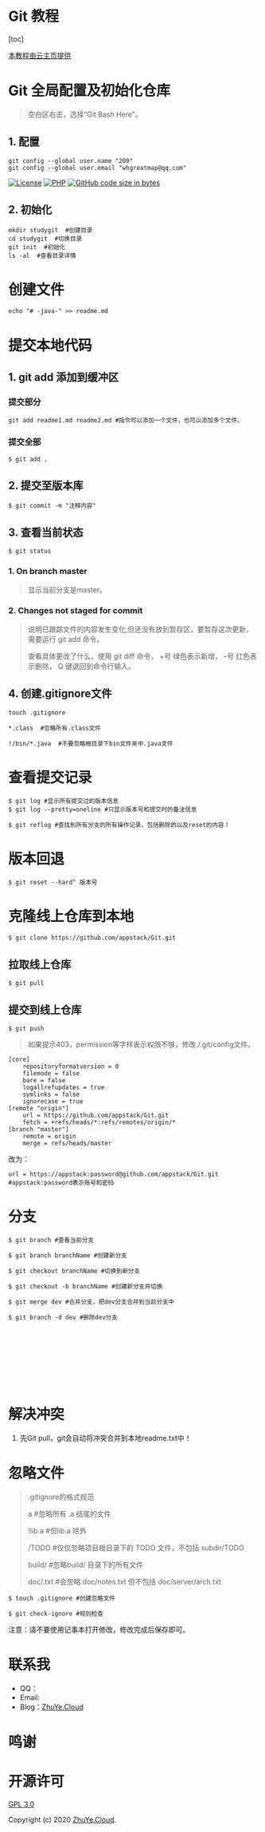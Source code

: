 
# Git 教程
[toc] 
<center></center>

[本教程由云主页提供](https://ZhuYe.Cloud/) &nbsp; 


# Git 全局配置及初始化仓库
> 空白区右击，选择“Git Bash Here”。
## 1. 配置
```
git config --global user.name "200"
git config --global user.email "whgreatmap@qq.com"
```

[![License](https://img.shields.io/badge/license-GPL_V3.0-yellowgreen.svg)](https://github.com/wisp-x/lsky-pro/blob/master/LICENSE)
[![PHP](https://img.shields.io/badge/PHP->=5.6-orange.svg)](http://php.net)
[![GitHub code size in bytes](https://img.shields.io/github/languages/code-size/wisp-x/lsky-pro.svg)](https://github.com/wisp-x/lsky-pro)

## 2. 初始化
```shell
mkdir studygit  #创建目录
cd studygit  #切换目录
git init  #初始化
ls -al  #查看目录详情
```

# 创建文件
```
echo "# -java-" >> readme.md
```
# 提交本地代码
## 1. git add 添加到缓冲区
### 提交部分
```shell
git add readme1.md readme2.md #指令可以添加一个文件，也可以添加多个文件。
```
### 提交全部
```shell
$ git add .  
```

## 2. 提交至版本库
```shell
$ git commit -m "注释内容"
```










## 3. 查看当前状态
```
$ git status
```
### 1. On branch master
> 显示当前分支是master。


### 2. Changes not staged for commit
> 说明已跟踪文件的内容发生变化,但还没有放到暂存区，要暂存这次更新，需要运行 git add 命令。
> 
> 查看具体更改了什么，使用 git diff 命令，
+号 绿色表示新增，
-号 红色表示删除，
Q 键退回到命令行输入。

## 4. 创建.gitignore文件
```
touch .gitignore

*.class  #忽略所有.class文件

!/bin/*.java  #不要忽略根目录下bin文件夹中.java文件
```

# 查看提交记录
```
$ git log #显示所有提交过的版本信息
$ git log --pretty=oneline #只显示版本号和提交时的备注信息

$ git reflog #查找到所有分支的所有操作记录，包括删除的以及reset的内容！
```
# 版本回退
```
$ git reset --hard^ 版本号
```

# 克隆线上仓库到本地
```
$ git clone https://github.com/appstack/Git.git 
```

## 拉取线上仓库
```
$ git pull
```

## 提交到线上仓库
```
$ git push
```

> 如果提示403，permission等字样表示权限不够，修改./.git/config文件。

```
[core]
	repositoryformatversion = 0
	filemode = false
	bare = false
	logallrefupdates = true
	symlinks = false
	ignorecase = true
[remote "origin"]
	url = https://github.com/appstack/Git.git
	fetch = +refs/heads/*:refs/remotes/origin/*
[branch "master"]
	remote = origin
	merge = refs/heads/master
```
改为：
```
url = https://appstack:password@github.com/appstack/Git.git #appstack:password表示账号和密码
```
















# 分支
```shell
$ git branch #查看当前分支

$ git branch branchName #创建新分支

$ git checkout branchName #切换到新分支

$ git checkout -b branchName #创建新分支并切换

$ git merge dev #合并分支，把dev分支合并到当前分支中

$ git branch -d dev #删除dev分支










```


# 解决冲突
1. 先Git pull，git会自动将冲突合并到本地readme.txt中！


# 忽略文件
> .gitignore的格式规范
> 
> a #忽略所有 .a 结尾的文件
> 
> !lib.a  #但lib.a 除外
> 
> /TODO  #仅仅忽略项目根目录下的 TODO 文件，不包括 subdir/TODO
> 
> build/  #忽略build/ 目录下的所有文件
> 
> doc/.txt  #会忽略 doc/notes.txt 但不包括 doc/server/arch.txt



```
$ touch .gitignore #创建忽略文件

$ git check-ignore #规则检查

```







注意：请不要使用记事本打开修改，修改完成后保存即可。


# 联系我

- QQ：
- Email: 
- Blog：[ZhuYe.Cloud](https://ZhuYe.Cloud/)

# 鸣谢



开源许可
=

[GPL 3.0](https://opensource.org/licenses/GPL-3.0)

Copyright (c) 2020 [ZhuYe.Cloud](https://ZhuYe.Cloud/).
